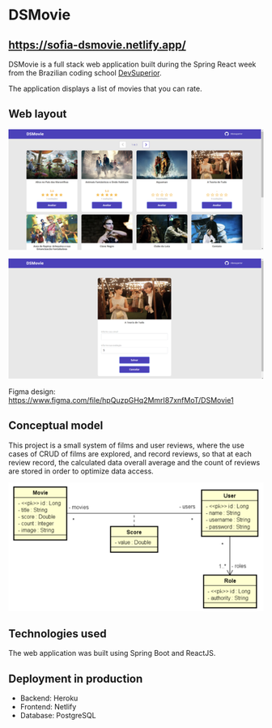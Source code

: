 # DSMovie

## https://sofia-dsmovie.netlify.app/

DSMovie is a full stack web application built during the Spring React week from the Brazilian coding school [DevSuperior](https://devsuperior.com.br).

The application displays a list of movies that you can rate.

## Web layout

![WebLayout1](https://github.com/SofiaMFonseca/assets/blob/main/dsmovie/web-layout-dsmovie-1.png)

![WebLayout2](https://github.com/SofiaMFonseca/assets/blob/main/dsmovie/web-layout-dsmovie-2.png)

Figma design: https://www.figma.com/file/hpQuzpGHq2MmrI87xnfMoT/DSMovie1

## Conceptual model

This project is a small system of films and user reviews, where the use cases of CRUD of films are explored, and record reviews, so that at each review record, the calculated data overall average and the count of reviews are stored in order to optimize data access.

![ConceptualModel](https://github.com/SofiaMFonseca/assets/blob/main/dsmovie/conceptual-model-dsmovie.png)

## Technologies used

The web application was built using Spring Boot and ReactJS.

## Deployment in production

- Backend: Heroku
- Frontend: Netlify
- Database: PostgreSQL
